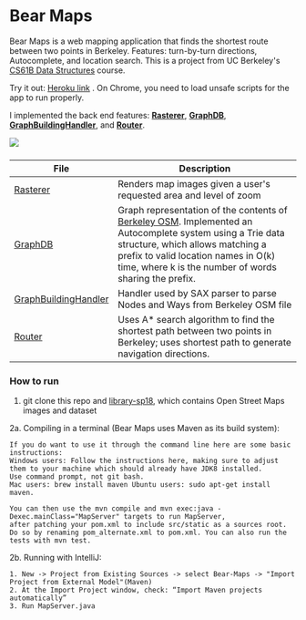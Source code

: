 # Bear Maps

Bear Maps is a web mapping application that finds the shortest route between two points in Berkeley. Features: turn-by-turn directions, Autocomplete, and location search.
This is a project from UC Berkeley's [CS61B Data Structures](https://sp18.datastructur.es/materials/proj/proj3/proj3) course.

Try it out: [Heroku link](https://lance-bear-maps.herokuapp.com/map.html) . On Chrome, you need to load unsafe scripts for the app to run properly.

I implemented the back end features: [**Rasterer**](https://github.com/LanceSanity/Bear-Maps/blob/master/src/main/java/Rasterer.java), [**GraphDB**](https://github.com/LanceSanity/Bear-Maps/blob/master/src/main/java/GraphDB.java), [**GraphBuildingHandler**](https://github.com/LanceSanity/Bear-Maps/blob/master/src/main/java/GraphBuildingHandler.java), and [**Router**](https://github.com/LanceSanity/Bear-Maps/blob/master/src/main/java/Router.java).

<img src="demo.gif">

###
| File | Description |
| --- | --- |
| [Rasterer](https://github.com/LanceSanity/Berkeley-CS61B-Audit/blob/master/proj3/src/main/java/Rasterer.java) | Renders map images given a user's requested area and level of zoom |
| [GraphDB](https://github.com/LanceSanity/Berkeley-CS61B-Audit/blob/master/proj3/src/main/java/GraphDB.java) | Graph representation of the contents of [Berkeley OSM](https://github.com/Berkeley-CS61B/library-sp18/tree/proj3/data). Implemented an Autocomplete system using a Trie data structure, which allows matching a prefix to valid location names in O(k) time, where k is the number of words sharing the prefix.|
| [GraphBuildingHandler](https://github.com/LanceSanity/Berkeley-CS61B-Audit/blob/master/proj3/src/main/java/GraphBuildingHandler.java) | Handler used by SAX parser to parse Nodes and Ways from Berkeley OSM file |
| [Router](https://github.com/LanceSanity/Berkeley-CS61B-Audit/blob/master/proj3/src/main/java/Router.java) | Uses A* search algorithm to find the shortest path between two points in Berkeley; uses shortest path to generate navigation directions. |

### How to run
1. git clone this repo and [library-sp18](https://github.com/Berkeley-CS61B/library-sp18/tree/proj3), which contains Open Street Maps images and dataset

2a. Compiling in a terminal (Bear Maps uses Maven as its build system):
```
If you do want to use it through the command line here are some basic instructions: 
Windows users: Follow the instructions here, making sure to adjust them to your machine which should already have JDK8 installed. 
Use command prompt, not git bash. 
Mac users: brew install maven Ubuntu users: sudo apt-get install maven.

You can then use the mvn compile and mvn exec:java -Dexec.mainClass="MapServer" targets to run MapServer, 
after patching your pom.xml to include src/static as a sources root. 
Do so by renaming pom_alternate.xml to pom.xml. You can also run the tests with mvn test. 
```

2b. Running with IntelliJ:
```
1. New -> Project from Existing Sources -> select Bear-Maps -> "Import Project from External Model"(Maven)
2. At the Import Project window, check: “Import Maven projects automatically”
3. Run MapServer.java
```
